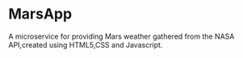 # MarsApp
A microservice for providing Mars weather gathered from the NASA API,created using HTML5,CSS and Javascript.
